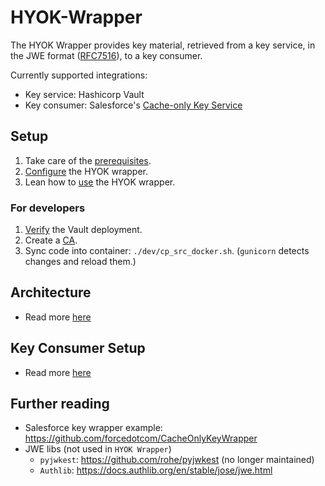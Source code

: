 # HYOK-Wrapper
The HYOK Wrapper provides key material, retrieved from a key service, in the JWE format ([RFC7516](https://tools.ietf.org/html/rfc7516)), to a key consumer.

Currently supported integrations:
- Key service: Hashicorp Vault
- Key consumer: Salesforce's [Cache-only Key Service](https://help.salesforce.com/articleView?id=security_pe_byok_cache.htm&type=5)

## Setup
1. Take care of the [prerequisites](docs/prerequisites.md).
2. [Configure](docs/hyok_wrapper.md) the HYOK wrapper.
3. Lean how to [use](docs/usage.md) the HYOK wrapper.

### For developers
1. [Verify](docs/vault.md) the Vault deployment.
2. Create a [CA](docs/certificate_authority.md).
3. Sync code into container: `./dev/cp_src_docker.sh`. (`gunicorn` detects changes and reload them.)

## Architecture
- Read more [here](docs/architecture.md)

## Key Consumer Setup
- Read more [here](docs/key_consumer_setup.md)

## Further reading
- Salesforce key wrapper example: https://github.com/forcedotcom/CacheOnlyKeyWrapper
- JWE libs (not used in `HYOK Wrapper`)
  - `pyjwkest`: https://github.com/rohe/pyjwkest (no longer maintained)
  - `Authlib`: https://docs.authlib.org/en/stable/jose/jwe.html
